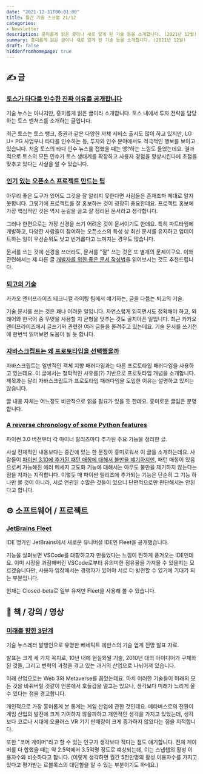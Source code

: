 ```yaml
---
date: "2021-12-31T00:01:00"
title: 월간 기술 스크랩 21/12
categories:
- Newsletter
description: 흥미롭게 읽은 글이나 새로 알게 된 기술 등을 소개합니다. (2021년 12월)
summary: 흥미롭게 읽은 글이나 새로 알게 된 기술 등을 소개합니다. (2021년 12월)
draft: false
hiddenfromhomepage: true
---
```


## ✍️ 글

### [토스가 타다를 인수한 진짜 이유를 공개합니다](https://blog.toss.im/article/outside-the-box)

기술 뉴스는 아니지만, 흥미롭게 읽은 글이라 소개합니다.
토스 내에서 투자 전략을 담당하는 토스 벤쳐스를 소개하는 글입니다.

최근 토스는 토스 뱅크, 증권과 같은 다양한 자체 서비스 출시도 많이 하고 있지만,
LG U+ PG 사업부나 타다를 인수하는 등, 투자와 인수 분야에서도 적극적인 행보를 보이고 있습니다.
처음 토스의 타다 인수 뉴스를 접했을 때는 엥?하는 느낌도 들었는데요.
결과적으로 토스의 모든 인수가 토스 생태계를 확장하고
사용자 경험을 향상시킨다에 초점을 맞추고 있다는 사실을 알 수 있습니다.

### [인기 있는 오픈소스 프로젝트 만드는 팁](https://news.hada.io/topic?id=5379)

아무리 좋은 도구가 있어도 그것을 잘 알리지 못한다면 사람들은 존재조차 제대로 알지 못합니다.
그렇기에 프로젝트를 잘 홍보하는 것이 굉장히 중요한데요.
프로젝트 홍보에 가장 핵심적인 것은 역시 눈길을 끌고 잘 정리된 문서라고 생각합니다.

그러나 한편으로는 가장 신경을 쓰기 어려운 것이 문서이기도 한데요.
특히 파트타임에 개발하고, 다양한 사람들이 참여하는 오픈소스의 특성 상 최신 문서를 유지하고
업데이트하는 일이 우선순위도 낮고 번거롭다고 느껴지는 경우도 많습니다.

문서를 쓰는 것에 신경을 쓰더라도, 문서를 "잘" 쓰는 것은 또 별개의 문제이구요.
이와 관련해서는 제 다른 글
[개발자를 위한 좋은 문서 작성법](https://ryanking13.github.io/2021/08/16/writing-a-good-documentation.html)을 읽어보시는 것도 추천드립니다.

### [퇴고의 기술](https://tech.kakaoenterprise.com/125)

카카오 엔터프라이즈 테크니컬 라이팅 팀에서 얘기하는, 글을 다듬는 퇴고의 기술.

기술 문서를 쓰는 것은 꽤나 어려운 일입니다. 자연스럽게 읽히면서도 정확해야 하고,
외래어와 한국어 중 무엇을 사용할 지 균형을 맞추는 것도 골치아픈 일입니다.
최근 카카오 엔터프라이즈에서 글쓰기와 관련한 여러 글들을 올려주고 있는데요.
기술 문서를 쓰기전에 한번씩 읽어보면 도움이 될 듯 합니다.

### [자바스크립트는 왜 프로토타입을 선택했을까](https://medium.com/@limsungmook/%EC%9E%90%EB%B0%94%EC%8A%A4%ED%81%AC%EB%A6%BD%ED%8A%B8%EB%8A%94-%EC%99%9C-%ED%94%84%EB%A1%9C%ED%86%A0%ED%83%80%EC%9E%85%EC%9D%84-%EC%84%A0%ED%83%9D%ED%96%88%EC%9D%84%EA%B9%8C-997f985adb42)

자바스크립트는 일반적인 객체 지향 패러다임과는 다른 프로토타입 패러다임을 사용하고 있는데요.
이 글에서는 철학적인 사유를(?) 기반으로 프로토타입 개념을 소개합니다.
제목과는 달리 자바스크립트가 프로토타입 패러다임을 도입한 이유는 설명하고 있지는 않습니다.

글 내용 자체는 어느정도 비판적으로 읽을 필요가 있을 듯 한데요. 흥미로운 글임은 분명합니다.

### [A reverse chronology of some Python features](https://snarky.ca/a-reverse-chronology-of-some-python-features/)

파이썬 3.0 버전부터 각 마이너 릴리즈마다 추가된 주요 기능을 정리한 글.

사실 전체적인 내용보다는 중간에 있는 한 문장이 흥미로워서 이 글을 소개하는데요.
사람들이 [파이썬 3.10에 추가된 패턴 매칭에 대해서 불만을 얘기하지만](https://ryanking13.github.io/2021/03/04/python-patma.html),
패턴 매칭이 있음으로써 가능해진 에러 메세지 고도화 기능에 대해서는
아무도 불만을 제기하지 않는다는 점을 저자는 지적합니다.
이렇듯 매 파이썬 릴리즈에 추가되는 기능은 단순히 그 기능 하나만 볼 것이 아니라,
서로 연관된 수많은 것들이 있으니 단편적으로만 판단해서는 안된다고 합니다.

<!-- ## 📌 북마크 -->

<!-- ## 📰 기술 뉴스 -->

## ⚙️ 소프트웨어 / 프로젝트

### [JetBrains Fleet](https://www.jetbrains.com/fleet/)

IDE 명가인 JetBrains에서 새로운 유니버셜 IDE인 Fleet을 공개했습니다.

기능을 살펴보면 VSCode를 대항하고자 만들었다는 느낌이 찐하게 풍겨오는 IDE인데요.
이미 시장을 과점해버린 VSCode로부터 유의미한 점유율을 가져올 수 있을지는 모르겠습니다만,
사용자 입장에서는 경쟁자가 있어야 서로 더 발전할 수 있기에 기대가 되는 부분입니다.

현재는 Closed-beta로 일부 유저만 Fleet을 사용해 볼 수 있습니다.

## 📙 책 / 강의 / 영상

### [미래를 향한 3단계](https://docs.google.com/presentation/d/e/2PACX-1vQ7SMsN9eNN8fEyI8kACmLA8wteNtYpzF9tBPoeUWAbKMK-C7VvFgex70k58PtftPCYlvsIQhqGxFtO/embed?start=false&loop=false&delayms=60000&slide=id.p1)

기술 뉴스레터 발행인으로 유명한 베네틱트 에반스의 기술 업계 전망 발표 자료.

발표는 크게 세 가지 꼭지로, 10년 내에 현실화될 기술, 2010년 대의 아이디어가 구체화된 것들,
그리고 변혁의 과정을 겪고 있는 과거의 산업으로 나뉘어져 있습니다.

미래 산업으로는 Web 3와 Metaverse를 꼽았는데요.
마치 이러한 기술들이 미래의 모든 것을 바꿔버릴 것같이 언론에서 호들갑을 떨고는 있으나,
생각보다 미래가 느리게 올 수 있다는 점을 경고합니다.

개인적으로 가장 흥미롭게 본 통계는 게임 산업에 관한 것인데요.
메타버스로의 전환이 게임 산업의 발전에 크게 기여하지 않을까하고 개인적인 생각을 가지고 있었는데,
생각보다 코로나 시대에 오큘러스 VR 기기 판매량이 크게 증가하지 않았다는 점을 지적합니다.

또한 "코어 게이머"라고 할 수 있는 인구가 생각보다 적다는 점도 얘기합니다.
전체 게이머를 다 합했을 때는 약 2.5억에서 3.5억명 정도로 예상되는데,
이는 스냅챕의 활성 이용자수와 비슷하다고 합니다.
(이렇게 생각하면 월간 5천만명의 활성 이용자수를 가지고 있다고 평가받는 로블록스의 대단함을 알 수 있는 부분이기도 하네요.)